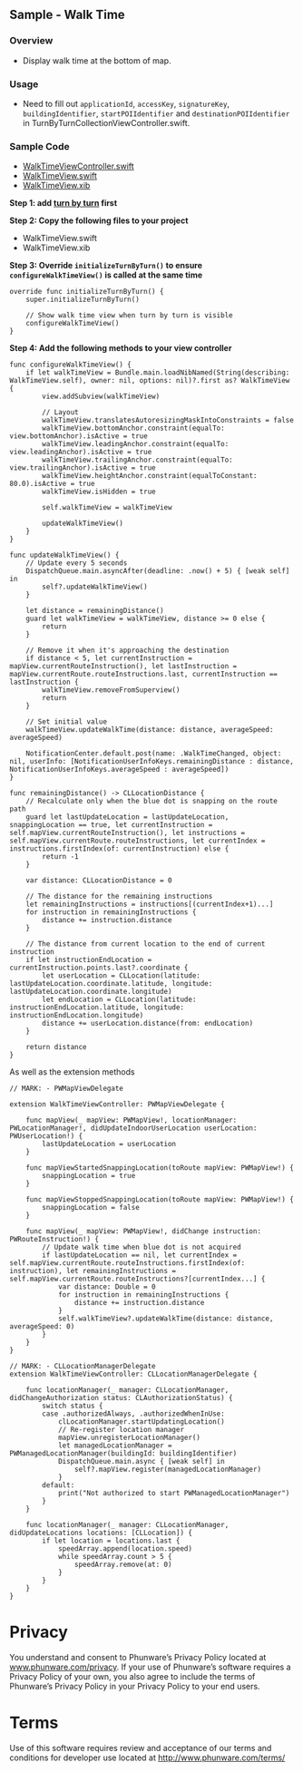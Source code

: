## Sample - Walk Time

### Overview
- Display walk time at the bottom of map.

### Usage

- Need to fill out `applicationId`, `accessKey`, `signatureKey`, `buildingIdentifier`, `startPOIIdentifier` and `destinationPOIIdentifier` in TurnByTurnCollectionViewController.swift.

### Sample Code
- [WalkTimeViewController.swift](https://github.com/phunware/maas-mapping-ios-sdk/blob/readme/Samples/MapScenarios/MapScenarios/Scenarios/WalkTime/WalkTimeViewController.swift)
- [WalkTimeView.swift](https://github.com/phunware/maas-mapping-ios-sdk/blob/readme/Samples/MapScenarios/MapScenarios/Shared/WalkTimeView/WalkTimeView.swift)
- [WalkTimeView.xib](https://github.com/phunware/maas-mapping-ios-sdk/blob/readme/Samples/MapScenarios/MapScenarios/Shared/WalkTimeView/WalkTimeView.xib)

**Step 1: add [turn by turn](./TurnByTurn.md) first**

**Step 2: Copy the following files to your project**

- WalkTimeView.swift
- WalkTimeView.xib

**Step 3: Override `initializeTurnByTurn()` to ensure `configureWalkTimeView()` is called at the same time**

```
override func initializeTurnByTurn() {
	super.initializeTurnByTurn()

	// Show walk time view when turn by turn is visible
	configureWalkTimeView()
}
```

**Step 4: Add the following methods to your view controller**

```
func configureWalkTimeView() {
    if let walkTimeView = Bundle.main.loadNibNamed(String(describing: WalkTimeView.self), owner: nil, options: nil)?.first as? WalkTimeView {
        view.addSubview(walkTimeView)

        // Layout
        walkTimeView.translatesAutoresizingMaskIntoConstraints = false
        walkTimeView.bottomAnchor.constraint(equalTo: view.bottomAnchor).isActive = true
        walkTimeView.leadingAnchor.constraint(equalTo: view.leadingAnchor).isActive = true
        walkTimeView.trailingAnchor.constraint(equalTo: view.trailingAnchor).isActive = true
        walkTimeView.heightAnchor.constraint(equalToConstant: 80.0).isActive = true
        walkTimeView.isHidden = true

        self.walkTimeView = walkTimeView

        updateWalkTimeView()
    }
}

func updateWalkTimeView() {
    // Update every 5 seconds
    DispatchQueue.main.asyncAfter(deadline: .now() + 5) { [weak self] in
        self?.updateWalkTimeView()
    }

    let distance = remainingDistance()
    guard let walkTimeView = walkTimeView, distance >= 0 else {
        return
    }

    // Remove it when it's approaching the destination
    if distance < 5, let currentInstruction = mapView.currentRouteInstruction(), let lastInstruction = mapView.currentRoute.routeInstructions.last, currentInstruction == lastInstruction {
        walkTimeView.removeFromSuperview()
        return
    }

    // Set initial value
    walkTimeView.updateWalkTime(distance: distance, averageSpeed: averageSpeed)

    NotificationCenter.default.post(name: .WalkTimeChanged, object: nil, userInfo: [NotificationUserInfoKeys.remainingDistance : distance, NotificationUserInfoKeys.averageSpeed : averageSpeed])
}

func remainingDistance() -> CLLocationDistance {
    // Recalculate only when the blue dot is snapping on the route path
    guard let lastUpdateLocation = lastUpdateLocation, snappingLocation == true, let currentInstruction = self.mapView.currentRouteInstruction(), let instructions = self.mapView.currentRoute.routeInstructions, let currentIndex = instructions.firstIndex(of: currentInstruction) else {
        return -1
    }

    var distance: CLLocationDistance = 0

    // The distance for the remaining instructions
    let remainingInstructions = instructions[(currentIndex+1)...]
    for instruction in remainingInstructions {
        distance += instruction.distance
    }

    // The distance from current location to the end of current instruction
    if let instructionEndLocation = currentInstruction.points.last?.coordinate {
        let userLocation = CLLocation(latitude: lastUpdateLocation.coordinate.latitude, longitude: lastUpdateLocation.coordinate.longitude)
        let endLocation = CLLocation(latitude: instructionEndLocation.latitude, longitude: instructionEndLocation.longitude)
        distance += userLocation.distance(from: endLocation)
    }

    return distance
}
```

As well as the extension methods

```
// MARK: - PWMapViewDelegate

extension WalkTimeViewController: PWMapViewDelegate {

    func mapView(_ mapView: PWMapView!, locationManager: PWLocationManager!, didUpdateIndoorUserLocation userLocation: PWUserLocation!) {
        lastUpdateLocation = userLocation
    }

    func mapViewStartedSnappingLocation(toRoute mapView: PWMapView!) {
        snappingLocation = true
    }

    func mapViewStoppedSnappingLocation(toRoute mapView: PWMapView!) {
        snappingLocation = false
    }

    func mapView(_ mapView: PWMapView!, didChange instruction: PWRouteInstruction!) {
        // Update walk time when blue dot is not acquired
        if lastUpdateLocation == nil, let currentIndex = self.mapView.currentRoute.routeInstructions.firstIndex(of: instruction), let remainingInstructions = self.mapView.currentRoute.routeInstructions?[currentIndex...] {
            var distance: Double = 0
            for instruction in remainingInstructions {
                distance += instruction.distance
            }
            self.walkTimeView?.updateWalkTime(distance: distance, averageSpeed: 0)
        }
    }
}

// MARK: - CLLocationManagerDelegate
extension WalkTimeViewController: CLLocationManagerDelegate {

    func locationManager(_ manager: CLLocationManager, didChangeAuthorization status: CLAuthorizationStatus) {
        switch status {
        case .authorizedAlways, .authorizedWhenInUse:
            clLocationManager.startUpdatingLocation()
            // Re-register location manager
            mapView.unregisterLocationManager()
            let managedLocationManager = PWManagedLocationManager(buildingId: buildingIdentifier)
            DispatchQueue.main.async { [weak self] in
                self?.mapView.register(managedLocationManager)
            }
        default:
            print("Not authorized to start PWManagedLocationManager")
        }
    }

    func locationManager(_ manager: CLLocationManager, didUpdateLocations locations: [CLLocation]) {
        if let location = locations.last {
            speedArray.append(location.speed)
            while speedArray.count > 5 {
                speedArray.remove(at: 0)
            }
        }
    }
}
```

# Privacy
You understand and consent to Phunware’s Privacy Policy located at www.phunware.com/privacy. If your use of Phunware’s software requires a Privacy Policy of your own, you also agree to include the terms of Phunware’s Privacy Policy in your Privacy Policy to your end users.

# Terms
Use of this software requires review and acceptance of our terms and conditions for developer use located at http://www.phunware.com/terms/
